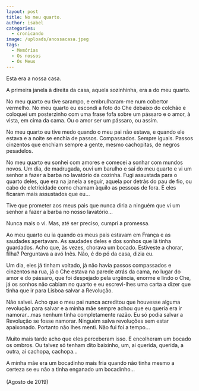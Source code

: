 ```yaml
---
layout: post
title: No meu quarto.
author: isabel
categories:
  - cronicando
image: /uploads/anossacasa.jpeg
tags:
  - Memórias
  - Os nossos
  - Os Meus
---
```

Esta era a nossa casa.

A primeira janela &agrave; direita da casa, aquela sozinhinha, era a do meu quarto.

No meu quarto eu tive sarampo, e embrulharam-me num cobertor vermelho. No meu quarto eu escondi a foto do Che debaixo do colch&atilde;o e coloquei um posterzinho com uma frase fofa sobre um p&aacute;ssaro e o amor, &agrave; vista, em cima da cama. Ou o amor ser um p&aacute;ssaro, ou assim.

No meu quarto eu tive medo quando o meu pai n&atilde;o estava, e quando ele estava e a noite se enchia de passos. Compassados. Sempre iguais. Passos cinzentos que enchiam sempre a gente, mesmo cachopitas, de negros pesadelos.

No meu quarto eu sonhei com amores e comecei a sonhar com mundos novos. Um dia, de madrugada, ouvi um barulho e sa&iacute; do meu quarto e vi um senhor a fazer a barba no lavat&oacute;rio da cozinha. Fugi assustada para o quarto deles, que era na janela a seguir, aquela por detr&aacute;s do pau de fio, ou cabo de eletricidade como chamam &agrave;quilo as pessoas de fora. E eles ficaram mais assustados que eu...

Tive que prometer aos meus pais que nunca diria a ninguém que vi um senhor a fazer a barba no nosso lavat&oacute;rio...

Nunca mais o vi. Mas, até ser preciso, cumpri a promessa.

Ao meu quarto eu ia quando os meus pais estavam em Fran&ccedil;a e as saudades apertavam. As saudades deles e dos sonhos que l&aacute; tinha guardados. Acho que, &agrave;s vezes, chorava um bocado. Estiveste a chorar, filha? Perguntava a av&oacute; In&ecirc;s. N&atilde;o, é do p&oacute; da casa, dizia eu.

Um dia, eles j&aacute; tinham voltado, j&aacute; n&atilde;o havia passos compassados e cinzentos na rua, j&aacute; o Che estava na parede atr&aacute;s da cama, no lugar do amor e do p&aacute;ssaro, que foi despejado pela urg&ecirc;ncia, enorme e lindo o Che, j&aacute; os sonhos n&atilde;o cabiam no quarto e eu escrevi-lhes uma carta a dizer que tinha que ir para Lisboa salvar a Revolu&ccedil;&atilde;o.

N&atilde;o salvei. Acho que o meu pai nunca acreditou que houvesse alguma revolu&ccedil;&atilde;o para salvar e a minha m&atilde;e sempre achou que eu queria era ir namorar...mas nenhum tinha completamente raz&atilde;o. Eu s&oacute; podia salvar a Revolu&ccedil;&atilde;o se fosse namorar. Ninguém salva revolu&ccedil;&otilde;es sem estar apaixonado. Portanto n&atilde;o lhes menti. N&atilde;o fui foi a tempo...

Muito mais tarde acho que eles perceberam isso. E encolheram um bocado os ombros. Ou talvez s&oacute; tenham dito baixinho, um, ai querida, querida, a outra, ai cachopa, cachopa...

A minha m&atilde;e era um bocadinho mais fria quando n&atilde;o tinha mesmo a certeza se eu n&atilde;o a tinha enganado um bocadinho...<br><br>(Agosto de 2019)
